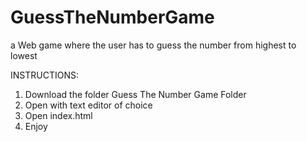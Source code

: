 # GuessTheNumberGame
a Web game where the user has to guess the number from highest to lowest


INSTRUCTIONS:
1. Download the folder Guess The Number Game Folder
2. Open with text editor of choice
3. Open index.html
4. Enjoy

